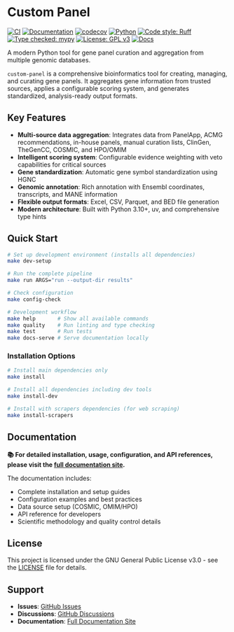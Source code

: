 # Custom Panel

[![CI](https://github.com/berntpopp/custom-panel/actions/workflows/ci.yml/badge.svg)](https://github.com/berntpopp/custom-panel/actions/workflows/ci.yml)
[![Documentation](https://github.com/berntpopp/custom-panel/actions/workflows/docs.yml/badge.svg)](https://github.com/berntpopp/custom-panel/actions/workflows/docs.yml)
[![codecov](https://codecov.io/gh/berntpopp/custom-panel/branch/main/graph/badge.svg)](https://codecov.io/gh/berntpopp/custom-panel)
[![Python](https://img.shields.io/badge/python-3.10%20%7C%203.11%20%7C%203.12-blue)](https://github.com/berntpopp/custom-panel)
[![Code style: Ruff](https://img.shields.io/badge/code%20style-ruff-000000.svg)](https://github.com/astral-sh/ruff)
[![Type checked: mypy](https://img.shields.io/badge/type%20checked-mypy-blue.svg)](https://github.com/python/mypy)
[![License: GPL v3](https://img.shields.io/badge/License-GPLv3-blue.svg)](https://www.gnu.org/licenses/gpl-3.0)
[![Docs](https://img.shields.io/badge/docs-view%20site-blue.svg)](https://berntpopp.github.io/custom-panel/)

A modern Python tool for gene panel curation and aggregation from multiple genomic databases.

`custom-panel` is a comprehensive bioinformatics tool for creating, managing, and curating gene panels. It aggregates gene information from trusted sources, applies a configurable scoring system, and generates standardized, analysis-ready output formats.

## Key Features

- **Multi-source data aggregation**: Integrates data from PanelApp, ACMG recommendations, in-house panels, manual curation lists, ClinGen, TheGenCC, COSMIC, and HPO/OMIM
- **Intelligent scoring system**: Configurable evidence weighting with veto capabilities for critical sources
- **Gene standardization**: Automatic gene symbol standardization using HGNC
- **Genomic annotation**: Rich annotation with Ensembl coordinates, transcripts, and MANE information
- **Flexible output formats**: Excel, CSV, Parquet, and BED file generation
- **Modern architecture**: Built with Python 3.10+, uv, and comprehensive type hints

## Quick Start

```bash
# Set up development environment (installs all dependencies)
make dev-setup

# Run the complete pipeline
make run ARGS="run --output-dir results"

# Check configuration
make config-check

# Development workflow
make help       # Show all available commands
make quality    # Run linting and type checking
make test       # Run tests
make docs-serve # Serve documentation locally
```

### Installation Options

```bash
# Install main dependencies only
make install

# Install all dependencies including dev tools
make install-dev

# Install with scrapers dependencies (for web scraping)
make install-scrapers
```

## Documentation

**📚 For detailed installation, usage, configuration, and API references, please visit the [full documentation site](https://berntpopp.github.io/custom-panel/).**

The documentation includes:
- Complete installation and setup guides
- Configuration examples and best practices
- Data source setup (COSMIC, OMIM/HPO)
- API reference for developers
- Scientific methodology and quality control details

## License

This project is licensed under the GNU General Public License v3.0 - see the [LICENSE](LICENSE) file for details.

## Support

- **Issues**: [GitHub Issues](https://github.com/berntpopp/custom-panel/issues)
- **Discussions**: [GitHub Discussions](https://github.com/berntpopp/custom-panel/discussions)
- **Documentation**: [Full Documentation Site](https://berntpopp.github.io/custom-panel/)